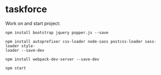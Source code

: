 # taskforce

Work on and start project:

```
npm install bootstrap jquery popper.js --save

npm install autoprefixer css-loader node-sass postcss-loader sass-loader style-
loader --save-dev

npm install webpack-dev-server --save-dev

npm start
```
